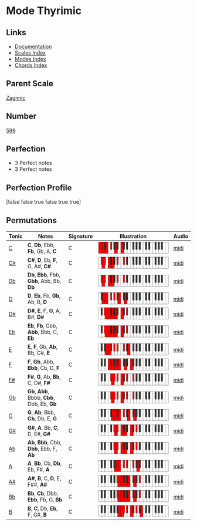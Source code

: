 # Mode Thyrimic

## Links

- [Documentation](index.md)
- [Scales Index](Scales.md)
- [Modes Index](Modes.md)
- [Chords Index](Chords.md)

## Parent Scale

[Zagimic](ScaleZagimic.md)

## Number

[599](https://ianring.com/musictheory/scales/599)

## Perfection

- 3 Perfect notes
- 3 Perfect notes

## Perfection Profile

[false false true false true true]

## Permutations

| Tonic | Notes | Signature | Illustration | Audio |
|-------|-------|-----------|--------------|-------|
| [C](ModeCNaturalThyrimic.md) | **C**, **Db**, Ebb, **Fb**, Gb, A, **C** | C | ![CNaturalThyrimic](ModeCNaturalThyrimic.png) | [midi](https://github.com/edipermadi/music/blob/main/docs/ModeCNaturalThyrimic.mid?raw=true) |
| [C#](ModeCSharpThyrimic.md) | **C#**, **D**, Eb, **F**, G, A#, **C#** | C | ![CSharpThyrimic](ModeCSharpThyrimic.png) | [midi](https://github.com/edipermadi/music/blob/main/docs/ModeCSharpThyrimic.mid?raw=true) |
| [Db](ModeDFlatThyrimic.md) | **Db**, **Ebb**, Fbb, **Gbb**, Abb, Bb, **Db** | C | ![DFlatThyrimic](ModeDFlatThyrimic.png) | [midi](https://github.com/edipermadi/music/blob/main/docs/ModeDFlatThyrimic.mid?raw=true) |
| [D](ModeDNaturalThyrimic.md) | **D**, **Eb**, Fb, **Gb**, Ab, B, **D** | C | ![DNaturalThyrimic](ModeDNaturalThyrimic.png) | [midi](https://github.com/edipermadi/music/blob/main/docs/ModeDNaturalThyrimic.mid?raw=true) |
| [D#](ModeDSharpThyrimic.md) | **D#**, **E**, F, **G**, A, B#, **D#** | C | ![DSharpThyrimic](ModeDSharpThyrimic.png) | [midi](https://github.com/edipermadi/music/blob/main/docs/ModeDSharpThyrimic.mid?raw=true) |
| [Eb](ModeEFlatThyrimic.md) | **Eb**, **Fb**, Gbb, **Abb**, Bbb, C, **Eb** | C | ![EFlatThyrimic](ModeEFlatThyrimic.png) | [midi](https://github.com/edipermadi/music/blob/main/docs/ModeEFlatThyrimic.mid?raw=true) |
| [E](ModeENaturalThyrimic.md) | **E**, **F**, Gb, **Ab**, Bb, C#, **E** | C | ![ENaturalThyrimic](ModeENaturalThyrimic.png) | [midi](https://github.com/edipermadi/music/blob/main/docs/ModeENaturalThyrimic.mid?raw=true) |
| [F](ModeFNaturalThyrimic.md) | **F**, **Gb**, Abb, **Bbb**, Cb, D, **F** | C | ![FNaturalThyrimic](ModeFNaturalThyrimic.png) | [midi](https://github.com/edipermadi/music/blob/main/docs/ModeFNaturalThyrimic.mid?raw=true) |
| [F#](ModeFSharpThyrimic.md) | **F#**, **G**, Ab, **Bb**, C, D#, **F#** | C | ![FSharpThyrimic](ModeFSharpThyrimic.png) | [midi](https://github.com/edipermadi/music/blob/main/docs/ModeFSharpThyrimic.mid?raw=true) |
| [Gb](ModeGFlatThyrimic.md) | **Gb**, **Abb**, Bbbb, **Cbb**, Dbb, Eb, **Gb** | C | ![GFlatThyrimic](ModeGFlatThyrimic.png) | [midi](https://github.com/edipermadi/music/blob/main/docs/ModeGFlatThyrimic.mid?raw=true) |
| [G](ModeGNaturalThyrimic.md) | **G**, **Ab**, Bbb, **Cb**, Db, E, **G** | C | ![GNaturalThyrimic](ModeGNaturalThyrimic.png) | [midi](https://github.com/edipermadi/music/blob/main/docs/ModeGNaturalThyrimic.mid?raw=true) |
| [G#](ModeGSharpThyrimic.md) | **G#**, **A**, Bb, **C**, D, E#, **G#** | C | ![GSharpThyrimic](ModeGSharpThyrimic.png) | [midi](https://github.com/edipermadi/music/blob/main/docs/ModeGSharpThyrimic.mid?raw=true) |
| [Ab](ModeAFlatThyrimic.md) | **Ab**, **Bbb**, Cbb, **Dbb**, Ebb, F, **Ab** | C | ![AFlatThyrimic](ModeAFlatThyrimic.png) | [midi](https://github.com/edipermadi/music/blob/main/docs/ModeAFlatThyrimic.mid?raw=true) |
| [A](ModeANaturalThyrimic.md) | **A**, **Bb**, Cb, **Db**, Eb, F#, **A** | C | ![ANaturalThyrimic](ModeANaturalThyrimic.png) | [midi](https://github.com/edipermadi/music/blob/main/docs/ModeANaturalThyrimic.mid?raw=true) |
| [A#](ModeASharpThyrimic.md) | **A#**, **B**, C, **D**, E, F##, **A#** | C | ![ASharpThyrimic](ModeASharpThyrimic.png) | [midi](https://github.com/edipermadi/music/blob/main/docs/ModeASharpThyrimic.mid?raw=true) |
| [Bb](ModeBFlatThyrimic.md) | **Bb**, **Cb**, Dbb, **Ebb**, Fb, G, **Bb** | C | ![BFlatThyrimic](ModeBFlatThyrimic.png) | [midi](https://github.com/edipermadi/music/blob/main/docs/ModeBFlatThyrimic.mid?raw=true) |
| [B](ModeBNaturalThyrimic.md) | **B**, **C**, Db, **Eb**, F, G#, **B** | C | ![BNaturalThyrimic](ModeBNaturalThyrimic.png) | [midi](https://github.com/edipermadi/music/blob/main/docs/ModeBNaturalThyrimic.mid?raw=true) |

